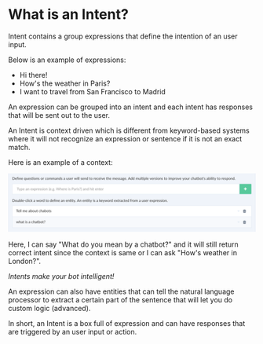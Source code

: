 # What is an Intent?

Intent contains a group expressions that define the intention of an user input. 

Below is an example of expressions:

* Hi there!
* How's the weather in Paris?
* I want to travel from San Francisco to Madrid


An expression can be grouped into an intent and each intent has responses that will be sent out to the user. 

An Intent is context driven which is different from keyword-based systems where it will not recognize an expression or sentence if it is not an exact match. 

Here is an example of a context:

![](expression-new.png)

Here, I can say "What do you mean by a chatbot?" and it will still return correct intent since the context is same or I can ask "How's weather in London?". 

*Intents make your bot intelligent!*

An expression can also have entities that can tell the natural language processor to extract a certain part of the sentence that will let you do custom logic (advanced). 

In short, an Intent is a box full of expression and can have responses that are triggered by an user input or action.
